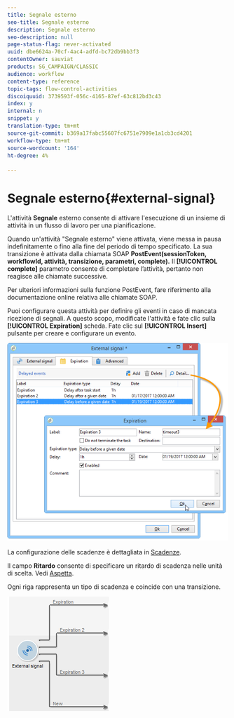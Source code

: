```yaml
---
title: Segnale esterno
seo-title: Segnale esterno
description: Segnale esterno
seo-description: null
page-status-flag: never-activated
uuid: dbe6624a-70cf-4ac4-adfd-bc72db9bb3f3
contentOwner: sauviat
products: SG_CAMPAIGN/CLASSIC
audience: workflow
content-type: reference
topic-tags: flow-control-activities
discoiquuid: 3739593f-056c-4165-87ef-63c812bd3c43
index: y
internal: n
snippet: y
translation-type: tm+mt
source-git-commit: b369a17fabc55607fc6751e7909e1a1cb3cd4201
workflow-type: tm+mt
source-wordcount: '164'
ht-degree: 4%

---
```



# Segnale esterno{#external-signal}

L&#39;attività **Segnale** esterno consente di attivare l&#39;esecuzione di un insieme di attività in un flusso di lavoro per una pianificazione.

Quando un&#39;attività &quot;Segnale esterno&quot; viene attivata, viene messa in pausa indefinitamente o fino alla fine del periodo di tempo specificato. La sua transizione è attivata dalla chiamata SOAP **PostEvent(sessionToken, workflowId, attività, transizione, parametri, complete).** Il **[!UICONTROL complete]** parametro consente di completare l’attività, pertanto non reagisce alle chiamate successive.

Per ulteriori informazioni sulla funzione PostEvent, fare riferimento alla documentazione online relativa alle chiamate SOAP.

Puoi configurare questa attività per definire gli eventi in caso di mancata ricezione di segnali. A questo scopo, modificate l&#39;attività e fate clic sulla **[!UICONTROL Expiration]** scheda. Fate clic sul **[!UICONTROL Insert]** pulsante per creare e configurare un evento.

![](assets/edit_signal.png)

La configurazione delle scadenze è dettagliata in [Scadenze](../../workflow/using/defining-approvals.md).

Il campo **Ritardo** consente di specificare un ritardo di scadenza nelle unità di scelta. Vedi [Aspetta](../../workflow/using/wait.md).

Ogni riga rappresenta un tipo di scadenza e coincide con una transizione.

![](assets/external_sign_diag.png)

